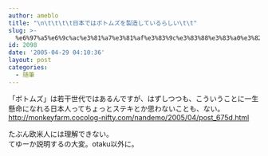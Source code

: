 ```yaml
---
author: ameblo
title: "\n\t\t\t\t日本ではボトムズを製造しているらしい\t\t"
slug: >-
  %e6%97%a5%e6%9c%ac%e3%81%a7%e3%81%af%e3%83%9c%e3%83%88%e3%83%a0%e3%82%ba%e3%82%92%e8%a3%bd%e9%80%a0%e3%81%97%e3%81%a6%e3%81%84%e3%82%8b%e3%82%89%e3%81%97%e3%81%84
id: 2098
date: '2005-04-29 04:10:36'
layout: post
categories:
  - 随筆
---
```


「ボトムズ」は若干世代ではあるんですが、はずしつつも、こういうことに一生懸命になれる日本人ってちょっとステキとか思わないことも、ない。  
http://monkeyfarm.cocolog-nifty.com/nandemo/2005/04/post_675d.html  

たぶん欧米人には理解できない。  
てゆーか説明するの大変。otaku以外に。